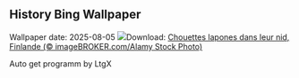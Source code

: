 ## History Bing Wallpaper
Wallpaper date: 2025-08-05
![](https://www.bing.com/th?id=OHR.LaplandOwl_FR-CA0987806680_UHD.jpg&w=1000)Download: [Chouettes lapones dans leur nid, Finlande (© imageBROKER.com/Alamy Stock Photo)](https://www.bing.com/th?id=OHR.LaplandOwl_FR-CA0987806680_UHD.jpg)

Auto get programm by LtgX
